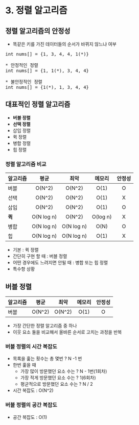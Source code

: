 # 3. 정렬 알고리즘

## 정렬 알고리즘의 안정성
- 똑같은 키를 가진 데이터들의 순서가 바뀌지 않느냐 여부
<pre>
int nums[] = {1, 3, 4, 4, 1(*)}

* 안정적인 정렬
int nums[] = {1, 1(*), 3, 4, 4}

* 불안정적인 정렬
int nums[] = {1(*), 1, 3, 4, 4}
</pre>

## 대표적인 정렬 알고리즘
- **버블 정렬**
- **선택 정렬**
- 삽입 정렬
- 퀵 정렬
- 병합 정렬
- 힙 정렬

### 정렬 알고리즘 비교
|알고리즘|평균|최악|메모리|안정성|
|:-------|:---:|:---:|:-----:|:-----:|
|버블|O(N^2)|O(N^2)|O(1)|O|
|선택|O(N^2)|O(N^2)|O(1)|X|
|삽입|O(N^2)|O(N^2)|O(1)|O|
|**퀵**|O(N log n)|O(N^2)|O(log n)|X|
|병합|O(N log n)|O(N log n)|O(N)|O|
|힙|O(N log n)|O(N log n)|O(1)|X|

- 기본 : 퀵 정렬
- 간단히 구현 할 때 : 버블 정렬
- 어떤 경우에도 느려지면 안될 때 : 병합 또는 힙 정렬
- 특수항 상황

## 버블 정렬
|알고리즘|평균|최악|메모리|안정성|
|:-------|:---:|:---:|:-----:|:-----:|
|버블|O(N^2)|O(N^2)|O(1)|O|
- 가장 간단한 정렬 알고리즘 중 하나
- 이웃 요소 둘을 비교해서 올바른 순서로 고치는 과정을 반복

### 버블 정렬의 시간 복잡도
- 목록을 훑는 횟수는 총 몇번 ? N -1 번
- 한번 훑을 때
  - 가장 많이 방문했던 요소 수는 ? N - 1번(1회차)
  - 가장 적게 방문했던 요소 수는 ? 1(6회차)
  - 평균적으로 방문했던 요소 수는 ? N / 2
- 시간 복잡도 : O(N^2)

### 버블 정렬의 공간 복잡도
- 공간 복잡도 : O(1)
